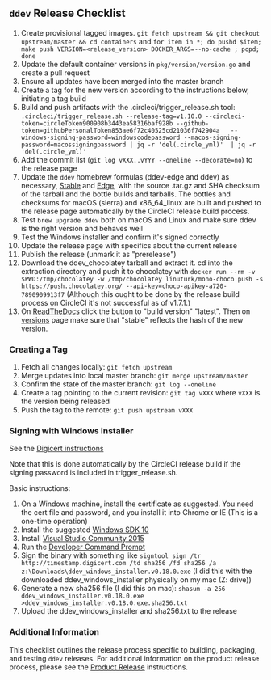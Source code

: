 ## `ddev` Release Checklist

1. Create provisional tagged images. `git fetch upstream && git checkout upstream/master && cd containers`
   and `for item in *; do pushd $item; make push VERSION=<release_version> DOCKER_ARGS=--no-cache ; popd; done`
1. Update the default container versions in `pkg/version/version.go` and create
   a pull request
1. Ensure all updates have been merged into the master branch
1. Create a tag for the new version according to the instructions below,
   initiating a tag build
1. Build and push artifacts with the .circleci/trigger_release.sh tool: `.circleci/trigger_release.sh --release-tag=v1.10.0 --circleci-token=circleToken900908b3443ea58316baf928b --github-token=githubPersonalToken853ae6f72c40525cd21036f742904a   --windows-signing-password=windowscodepassword --macos-signing-password=macossigningpassword | jq -r 'del(.circle_yml)'  | jq -r 'del(.circle_yml)'`
1. Add the commit list (`git log vXXX..vYYY --oneline --decorate=no`) to the
   release page
1. Update the `ddev` homebrew formulas (ddev-edge and ddev) as necessary,
   [Stable](https://github.com/drud/homebrew-ddev) and
   [Edge](https://github.com/drud/homebrew-ddev-edge), with the source .tar.gz
   and SHA checksum of the tarball and the bottle builds and tarballs. The
   bottles and checksums for macOS (sierra) and x86_64_linux are built and
   pushed to the release page automatically by the CircleCI release build
   process.
1. Test `brew upgrade ddev` both on macOS and Linux and make sure ddev is the
   right version and behaves well
1. Test the Windows installer and confirm it's signed correctly
1. Update the release page with specifics about the current release
1. Publish the release (unmark it as "prerelease")
1. Download the ddev_chocolatey tarball and extract it. cd into the extraction
   directory and push it to chocolatey with `docker run --rm -v $PWD:/tmp/chocolatey -w /tmp/chocolatey linuturk/mono-choco push -s https://push.chocolatey.org/ --api-key=choco-apikey-a720-7890909913f7`
   (Although this ought to be done by the release build process on CircleCI
   it's not successful as of v1.7.1.)
1. On [ReadTheDocs](https://readthedocs.org/projects/ddev/builds) click the
   button to "build version" "latest". Then on [versions](https://readthedocs.org/projects/ddev/versions/)
   page make sure that "stable" reflects the hash of the new version.

### Creating a Tag

1. Fetch all changes locally: `git fetch upstream`
1. Merge updates into local master branch: `git merge upstream/master`
1. Confirm the state of the master branch: `git log --oneline`
1. Create a tag pointing to the current revision: `git tag vXXX` where `vXXX`
   is the version being released
1. Push the tag to the remote: `git push upstream vXXX`

### Signing with Windows installer

See the [Digicert instructions](https://www.digicert.com/code-signing/signcode-signtool-command-line.htm)

Note that this is done automatically by the CircleCI release build if the
signing password is included in trigger_release.sh.

Basic instructions:

1. On a Windows machine, install the certificate as suggested. You need the cert
   file and password, and you install it into Chrome or IE (This is a one-time operation)
1. Install the suggested [Windows SDK 10](https://developer.microsoft.com/en-us/windows/downloads/windows-10-sdk)
1. Install [Visual Studio Community 2015](https://msdn.microsoft.com/en-us/library/mt613162.aspx)
1. Run the [Developer Command Prompt](https://docs.microsoft.com/en-us/dotnet/framework/tools/developer-command-prompt-for-vs)
1. Sign the binary with something like `signtool sign /tr http://timestamp.digicert.com /td sha256 /fd sha256 /a z:\Downloads\ddev_windows_installer.v0.18.0.exe`
   (I did this with the downloaded ddev_windows_installer physically on my mac
   (Z: drive))
1. Generate a new sha256 file (I did this on mac): `shasum -a 256 ddev_windows_installer.v0.18.0.exe >ddev_windows_installer.v0.18.0.exe.sha256.txt`
1. Upload the ddev_windows_installer and sha256.txt to the release

### Additional Information

This checklist outlines the release process specific to building, packaging, and
testing `ddev` releases.  For additional information on the product release
process, please see the [Product Release](https://github.com/drud/community/blob/master/development/product_release.md)
instructions.
